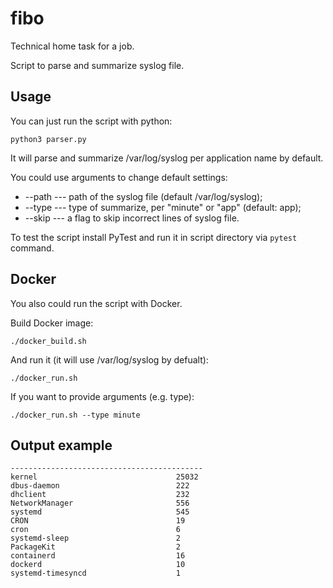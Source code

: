 # fibo

Technical home task for a job.

Script to parse and summarize syslog file.


## Usage

You can just run the script with python:

```python3 parser.py```

It will parse and summarize /var/log/syslog per application name by default.

You could use arguments to change default settings:
* --path --- path of the syslog file (default /var/log/syslog);
* --type --- type of summarize, per "minute" or "app" (default: app);
* --skip --- a flag to skip incorrect lines of syslog file.

To test the script install PyTest and run it in script directory via ```pytest``` command.


## Docker

You also could run the script with Docker.

Build Docker image:

```./docker_build.sh```

And run it (it will use /var/log/syslog by defualt):

```./docker_run.sh```

If you want to provide arguments (e.g. type):

```./docker_run.sh --type minute```

## Output example

```app                                  events
-------------------------------------------
kernel                               25032
dbus-daemon                          222
dhclient                             232
NetworkManager                       556
systemd                              545
CRON                                 19
cron                                 6
systemd-sleep                        2
PackageKit                           2
containerd                           16
dockerd                              10
systemd-timesyncd                    1
```
